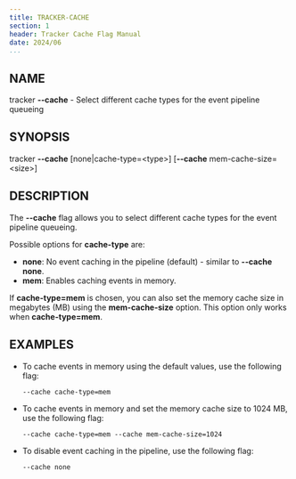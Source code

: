 ```yaml
---
title: TRACKER-CACHE
section: 1
header: Tracker Cache Flag Manual
date: 2024/06
...
```


## NAME

tracker **\-\-cache** - Select different cache types for the event pipeline queueing

## SYNOPSIS

tracker **\-\-cache** [none|cache-type=<type\>] [**\-\-cache** mem-cache-size=<size\>]

## DESCRIPTION

The **\-\-cache** flag allows you to select different cache types for the event pipeline queueing.

Possible options for **cache-type** are:

- **none**: No event caching in the pipeline (default) - similar to **\-\-cache none**.
- **mem**: Enables caching events in memory.

If **cache-type=mem** is chosen, you can also set the memory cache size in megabytes (MB) using the **mem-cache-size** option. This option only works when **cache-type=mem**.

## EXAMPLES

- To cache events in memory using the default values, use the following flag:

  ```console
  --cache cache-type=mem
  ```

- To cache events in memory and set the memory cache size to 1024 MB, use the following flag:

  ```console
  --cache cache-type=mem --cache mem-cache-size=1024
  ```

- To disable event caching in the pipeline, use the following flag:

  ```console
  --cache none
  ```
